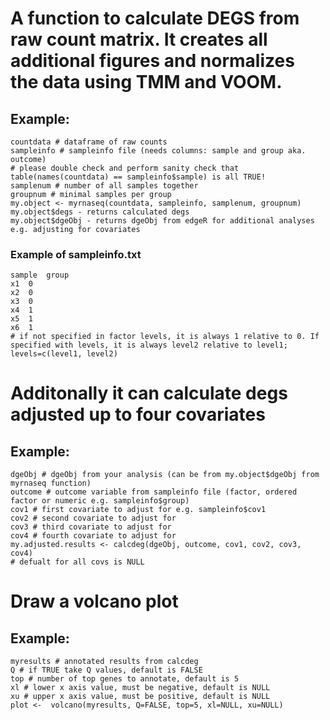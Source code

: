 # A function to calculate DEGS from raw count matrix. It creates all additional figures and normalizes the data using TMM and VOOM.
## Example:
```
countdata # dataframe of raw counts
sampleinfo # sampleinfo file (needs columns: sample and group aka. outcome)
# please double check and perform sanity check that table(names(countdata) == sampleinfo$sample) is all TRUE!
samplenum # number of all samples together
groupnum # minimal samples per group
my.object <- myrnaseq(countdata, sampleinfo, samplenum, groupnum)
my.object$degs - returns calculated degs
my.object$dgeObj - returns dgeObj from edgeR for additional analyses e.g. adjusting for covariates
```
### Example of sampleinfo.txt
```
sample  group
x1  0
x2  0
x3  0
x4  1
x5  1
x6  1
# if not specified in factor levels, it is always 1 relative to 0. If specified with levels, it is always level2 relative to level1; levels=c(level1, level2) 
```
# Additonally it can calculate degs adjusted up to four covariates
## Example:
```
dgeObj # dgeObj from your analysis (can be from my.object$dgeObj from myrnaseq function)
outcome # outcome variable from sampleinfo file (factor, ordered factor or numeric e.g. sampleinfo$group)
cov1 # first covariate to adjust for e.g. sampleinfo$cov1
cov2 # second covariate to adjust for
cov3 # third covariate to adjust for
cov4 # fourth covariate to adjust for
my.adjusted.results <- calcdeg(dgeObj, outcome, cov1, cov2, cov3, cov4)
# defualt for all covs is NULL
```
# Draw a volcano plot
## Example:
```
myresults # annotated results from calcdeg
Q # if TRUE take Q values, default is FALSE
top # number of top genes to annotate, default is 5
xl # lower x axis value, must be negative, default is NULL
xu # upper x axis value, must be positive, default is NULL
plot <-  volcano(myresults, Q=FALSE, top=5, xl=NULL, xu=NULL)
```
